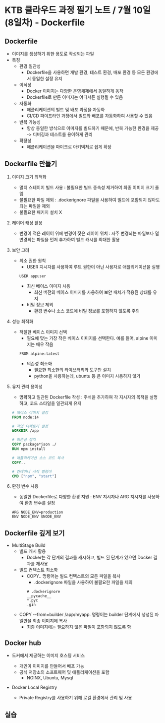 # KTB 클라우드 과정 필기 노트 / 7월 10일 (8일차) - Dockerfile



## Dockerfile
- 이미지를 생성하기 위한 용도로 작성되는 파일
- 특징
    - 환경 일관성
        - Dockerfile을 사용하면 개발 환경, 테스트 환경, 배포 환경 등 모든 환경에서 동일한 설정 유지
    - 이식성 
        - Docker 이미지는 다양한 운영체제에서 동일하게 동작
        - Dockerfile로 만든 이미지는 어디서든 실행될 수 있음
    - 자동화
        - 애플리케이션의 빌드 및 배포 과정을 자동화
        - CI/CD 파이프라인 과정에서 빌드와 배포를 자동화하여 사용할 수 있음
    - 반복 가능성
        - 항상 동일한 방식으로 이미지를 빌드하기 때문에, 반복 가능한 환경을 제공 -> 디버깅과 테스트를 용이하게 관리
    - 확장성
        - 애플리케이션을 마이크로 아키텍처로 쉽게 확장


## Dockerfile 만들기

1. 이미지 크기 최적화
    - 멀티 스테이지 빌드 사용 : 불필요한 빌드 종속성 제거하여 최종 이미지 크기 줄임
    - 불필요한 파일 제외 : .dockerignore 파일을 사용하여 빌드에 포함되지 않아도 되는 파일을 제외
    - 불필요한 패키지 설치 X

2. 레이어 캐싱 활용
    - 변경이 적은 레이어 위에 변경이 잦은 레이어 위치 : 자주 변경되는 파일보다 덜 변경되는 파일을 먼저 추가하여 빌드 캐시를 최대한 활용

3. 보안 고려
    - 최소 권한 원칙
        - USER 지시자를 사용하여 루트 권한이 아닌 사용자로 애플리케이션을 실행
        ```
        USER appuser
        ```
        - 최신 베이스 이미지 사용
            - 최신 버전의 베이스 이미지를 사용하여 보안 패치가 적용된 상태를 유지
        - 비밀 정보 제외
            - 환경 변수나 소스 코드에 비밀 정보를 포함하지 않도록 주의

4. 성능 최적화
    - 적절한 베이스 이미지 선택
        - 필요에 맞는 가장 작은 베이스 이미지를 선택한다. 예를 들어, alpine 이미지는 매우 작음
        ```
        FROM alpine:latest
        ```
        - 의존성 최소화
            - 필요한 최소한의 라이브러리와 도구만 설치
            - python을 사용하는데, ubuntu 등 큰 이미지 사용하지 않기

5. 유지 관리 용이성
    - 명확하고 일관된 Dockerfile 작성 : 주석을 추가하여 각 지시자의 목적을 설명하고, 코드 스타일을 일관되게 유지
    ```Dockerfile
    # 베이스 이미지 설정
    FROM node:14

    # 작업 디렉토리 설정
    WORKDIR /app

    # 의존성 설치
    COPY package*json ./
    RUN npm install

    # 애플리케이션 소스 코드 복사
    COPY..

    # 컨테이너 시작 명령어
    CMD ["npm", "start"]
    ```

6. 환경 변수 사용
    - 동일한 Dockerfile로 다양한 환경 지원 : ENV 지시자나 ARG 지시자를 사용하여 환경 변수를 설정
    ```
    ARG NODE_ENV=production
    ENV NODE_ENV $NODE_ENV
    ```

## Dockerfile 깊게 보기
- MultiStage Build
    - 빌드 캐시 활용
        - Docker는 각 단계의 결과를 캐시하고, 빌드 된 단계가 있으면 Docker 결과를 재사용
    - 빌드 컨텍스트 최소화
        - COPY.. 명령어는 빌드 컨텍스트의 모든 파일을 복사
            - .dockerignore 파일을 사용하여 불필요한 파일을 제외
            ```
            # .dockerignore
            __pycache__
            *.pyc
            .gin
            ```
    - COPY --from=builder /app/myapp. 명령어는 builder 단계에서 생성된 파일만을 최종 이미지에 복사
        - 최종 이미지에는 필요하지 않은 파일이 포함되지 않도록 함


## Docker hub
- 도커에서 제공하는 이미지 호스팅 서비스
    - 개인이 이미지를 만들어서 배포 가능
    - 공식 저장소의 소프트웨어 및 애플리케이션을 포함
        - NGINX, Ubuntu, Mysql

- Docker Local Registry
    - Private Registry를 사용하기 위해 로컬 환경에서 관리 및 사용


## 실습









